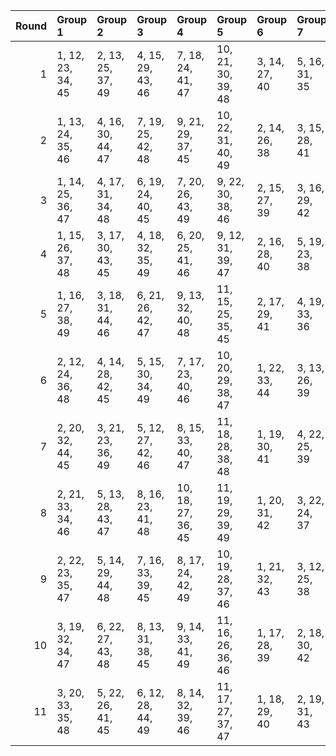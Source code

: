 |   Round | Group 1           | Group 2           | Group 3           | Group 4            | Group 5            | Group 6       | Group 7       | Group 8       | Group 9       | Group 10       | Group 11       |
|--------:|:------------------|:------------------|:------------------|:-------------------|:-------------------|:--------------|:--------------|:--------------|:--------------|:---------------|:---------------|
|       1 | 1, 12, 23, 34, 45 | 2, 13, 25, 37, 49 | 4, 15, 29, 43, 46 | 7, 18, 24, 41, 47  | 10, 21, 30, 39, 48 | 3, 14, 27, 40 | 5, 16, 31, 35 | 6, 17, 33, 38 | 8, 19, 26, 44 | 9, 20, 28, 36  | 11, 22, 32, 42 |
|       2 | 1, 13, 24, 35, 46 | 4, 16, 30, 44, 47 | 7, 19, 25, 42, 48 | 9, 21, 29, 37, 45  | 10, 22, 31, 40, 49 | 2, 14, 26, 38 | 3, 15, 28, 41 | 5, 17, 32, 36 | 6, 18, 23, 39 | 8, 20, 27, 34  | 11, 12, 33, 43 |
|       3 | 1, 14, 25, 36, 47 | 4, 17, 31, 34, 48 | 6, 19, 24, 40, 45 | 7, 20, 26, 43, 49  | 9, 22, 30, 38, 46  | 2, 15, 27, 39 | 3, 16, 29, 42 | 5, 18, 33, 37 | 8, 21, 28, 35 | 10, 12, 32, 41 | 11, 13, 23, 44 |
|       4 | 1, 15, 26, 37, 48 | 3, 17, 30, 43, 45 | 4, 18, 32, 35, 49 | 6, 20, 25, 41, 46  | 9, 12, 31, 39, 47  | 2, 16, 28, 40 | 5, 19, 23, 38 | 7, 21, 27, 44 | 8, 22, 29, 36 | 10, 13, 33, 42 | 11, 14, 24, 34 |
|       5 | 1, 16, 27, 38, 49 | 3, 18, 31, 44, 46 | 6, 21, 26, 42, 47 | 9, 13, 32, 40, 48  | 11, 15, 25, 35, 45 | 2, 17, 29, 41 | 4, 19, 33, 36 | 5, 20, 24, 39 | 7, 22, 28, 34 | 8, 12, 30, 37  | 10, 14, 23, 43 |
|       6 | 2, 12, 24, 36, 48 | 4, 14, 28, 42, 45 | 5, 15, 30, 34, 49 | 7, 17, 23, 40, 46  | 10, 20, 29, 38, 47 | 1, 22, 33, 44 | 3, 13, 26, 39 | 6, 16, 32, 37 | 8, 18, 25, 43 | 9, 19, 27, 35  | 11, 21, 31, 41 |
|       7 | 2, 20, 32, 44, 45 | 3, 21, 23, 36, 49 | 5, 12, 27, 42, 46 | 8, 15, 33, 40, 47  | 11, 18, 28, 38, 48 | 1, 19, 30, 41 | 4, 22, 25, 39 | 6, 13, 29, 34 | 7, 14, 31, 37 | 9, 16, 24, 43  | 10, 17, 26, 35 |
|       8 | 2, 21, 33, 34, 46 | 5, 13, 28, 43, 47 | 8, 16, 23, 41, 48 | 10, 18, 27, 36, 45 | 11, 19, 29, 39, 49 | 1, 20, 31, 42 | 3, 22, 24, 37 | 4, 12, 26, 40 | 6, 14, 30, 35 | 7, 15, 32, 38  | 9, 17, 25, 44  |
|       9 | 2, 22, 23, 35, 47 | 5, 14, 29, 44, 48 | 7, 16, 33, 39, 45 | 8, 17, 24, 42, 49  | 10, 19, 28, 37, 46 | 1, 21, 32, 43 | 3, 12, 25, 38 | 4, 13, 27, 41 | 6, 15, 31, 36 | 9, 18, 26, 34  | 11, 20, 30, 40 |
|      10 | 3, 19, 32, 34, 47 | 6, 22, 27, 43, 48 | 8, 13, 31, 38, 45 | 9, 14, 33, 41, 49  | 11, 16, 26, 36, 46 | 1, 17, 28, 39 | 2, 18, 30, 42 | 4, 20, 23, 37 | 5, 21, 25, 40 | 7, 12, 29, 35  | 10, 15, 24, 44 |
|      11 | 3, 20, 33, 35, 48 | 5, 22, 26, 41, 45 | 6, 12, 28, 44, 49 | 8, 14, 32, 39, 46  | 11, 17, 27, 37, 47 | 1, 18, 29, 40 | 2, 19, 31, 43 | 4, 21, 24, 38 | 7, 13, 30, 36 | 9, 15, 23, 42  | 10, 16, 25, 34 |